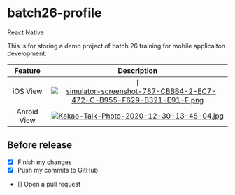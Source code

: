 # batch26-profile
React Native

This is for storing a demo project of batch 26 training for mobile applicaiton development.

|Feature|Description|
|:--:|:--:|
|iOS View|[[![simulator-screenshot-787-CBBB4-2-EC7-472-C-B955-F629-B321-E91-F.png](https://i.postimg.cc/RhBb1ktL/simulator-screenshot-787-CBBB4-2-EC7-472-C-B955-F629-B321-E91-F.png)](https://postimg.cc/WF5nTfXd)|
|Anroid View|[![Kakao-Talk-Photo-2020-12-30-13-48-04.jpg](https://i.postimg.cc/3wQpw3Q1/Kakao-Talk-Photo-2020-12-30-13-48-04.jpg)](https://postimg.cc/fV5k2nLS)|

## Before release
- [x] Finish my changes
- [x] Push my commits to GitHub
- [] Open a pull request
